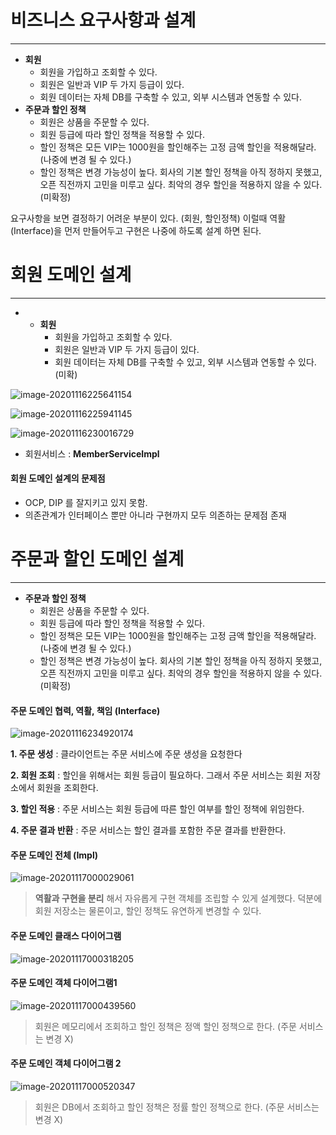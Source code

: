 # 비즈니스 요구사항과 설계

---

* **회원**
  * 회원을 가입하고 조회할 수 있다.
  * 회원은 일반과 VIP 두 가지 등급이 있다.
  * 회원 데이터는 자체 DB를 구축할 수 있고, 외부 시스템과 연동할 수 있다.
* **주문과 할인 정책**
  * 회원은 상품을 주문할 수 있다.
  * 회원 등급에 따라 할인 정책을 적용할 수 있다.
  * 할인 정책은 모든 VIP는 1000원을 할인해주는 고정 금액 할인을 적용해달라. (나중에 변경 될 수 있다.)
  * 할인 정책은 변경 가능성이 높다. 회사의 기본 할인 정책을 아직 정하지 못했고, 오픈 직전까지 고민을 미루고 싶다. 최악의 경우 할인을 적용하지 않을 수 있다. (미확정)



요구사항을 보면 결정하기 어려운 부분이 있다. (회원, 할인정책) 이럴때 역활 (Interface)을 먼저 만들어두고 구현은 나중에 하도록 설계 하면 된다.



# 회원 도메인 설계

---

* * **회원**
    * 회원을 가입하고 조회할 수 있다.
    * 회원은 일반과 VIP 두 가지 등급이 있다.
    * 회원 데이터는 자체 DB를 구축할 수 있고, 외부 시스템과 연동할 수 있다.(미확)

![image-20201116225641154](http://www.jimbae.com:59005/image/184)



![image-20201116225941145](http://www.jimbae.com:59005/image/185)



![image-20201116230016729](http://www.jimbae.com:59005/image/186)

* 회원서비스 : **MemberServiceImpl**



#### 회원 도메인 설계의 문제점

* OCP, DIP  를 잘지키고 있지 못함.
* 의존관계가 인터페이스 뿐만 아니라 구현까지 모두 의존하는 문제점 존재



# 주문과 할인 도메인 설계

---

* **주문과 할인 정책**
  * 회원은 상품을 주문할 수 있다.
  * 회원 등급에 따라 할인 정책을 적용할 수 있다.
  * 할인 정책은 모든 VIP는 1000원을 할인해주는 고정 금액 할인을 적용해달라. (나중에 변경 될 수 있다.)
  * 할인 정책은 변경 가능성이 높다. 회사의 기본 할인 정책을 아직 정하지 못했고, 오픈 직전까지 고민을 미루고 싶다. 최악의 경우 할인을 적용하지 않을 수 있다. (미확정)



#### 주문 도메인 협력, 역활, 책임 (Interface)

![image-20201116234920174](http://www.jimbae.com:59005/image/187)

**1. 주문 생성** : 클라이언트는 주문 서비스에 주문 생성을 요청한다

**2. 회원 조회** : 할인을 위해서는 회원 등급이 필요하다. 그래서 주문 서비스는 회원 저장소에서 회원을 조회한다.

**3. 할인 적용** : 주문 서비스는 회원 등급에 따른 할인 여부를 할인 정책에 위임한다.

**4. 주문 결과 반환** : 주문 서비스는 할인 결과를 포함한 주문 결과를 반환한다.



#### 주문 도메인 전체 (Impl)

![image-20201117000029061](http://www.jimbae.com:59005/image/188)

>  **역활과 구현을 분리** 해서 자유롭게 구현 객체를 조립할 수 있게 설계했다. 덕분에 회원 저장소는 물론이고, 할인 정책도 유연하게 변경할 수 있다.



#### 주문 도메인 클래스 다이어그램

![image-20201117000318205](http://www.jimbae.com:59005/image/189)



#### 주문 도메인 객체 다이어그램1

![image-20201117000439560](http://www.jimbae.com:59005/image/183)

> 회원은 메모리에서 조회하고 할인 정책은 정액 할인 정책으로 한다. (주문 서비스는 변경 X)





#### 주문 도메인 객체 다이어그램 2

![image-20201117000520347](http://www.jimbae.com:59005/image/190)

> 회원은 DB에서 조회하고 할인 정책은 정률 할인 정책으로 한다. (주문 서비스는 변경 X)